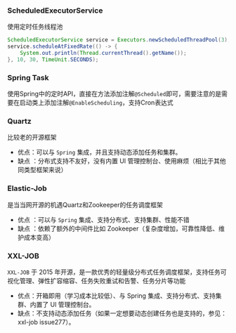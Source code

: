 



### ScheduledExecutorService

使用定时任务线程池

```java
ScheduledExecutorService service = Executors.newScheduledThreadPool(3);
service.scheduleAtFixedRate(() -> {
    System.out.println(Thread.currentThread().getName());
}, 10, 30, TimeUnit.SECONDS);
```



### Spring Task

使用Spring中的定时API，直接在方法添加注解`@Scheduled`即可，需要注意的是需要在启动类上添加注解`@EnableScheduling`，支持Cron表达式



### Quartz

比较老的开源框架

- 优点：可以与 `Spring` 集成，并且支持动态添加任务和集群。
- 缺点 ：分布式支持不友好，没有内置 UI 管理控制台、使用麻烦（相比于其他同类型框架来说）



### Elastic-Job

是当当网开源的机遇Quartz和Zookeeper的任务调度框架

- 优点 ：可以与 `Spring` 集成、支持分布式、支持集群、性能不错
- 缺点 ：依赖了额外的中间件比如 Zookeeper（复杂度增加，可靠性降低、维护成本变高）



### XXL-JOB

`XXL-JOB` 于 2015 年开源，是一款优秀的轻量级分布式任务调度框架，支持任务可视化管理、弹性扩容缩容、任务失败重试和告警、任务分片等功能

- 优点：开箱即用（学习成本比较低）、与 Spring 集成、支持分布式、支持集群、内置了 UI 管理控制台。
- 缺点：不支持动态添加任务（如果一定想要动态创建任务也是支持的，参见：xxl-job issue277）。